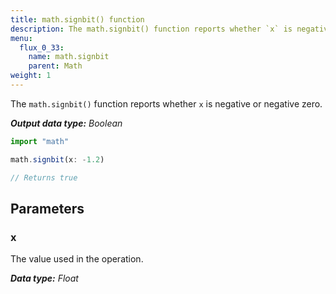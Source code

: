 ```yaml
---
title: math.signbit() function
description: The math.signbit() function reports whether `x` is negative or negative zero.
menu:
  flux_0_33:
    name: math.signbit
    parent: Math
weight: 1
---
```


The `math.signbit()` function reports whether `x` is negative or negative zero.

_**Output data type:** Boolean_

```js
import "math"

math.signbit(x: -1.2)

// Returns true
```

## Parameters

### x
The value used in the operation.

_**Data type:** Float_
